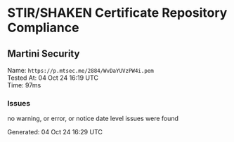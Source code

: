# STIR/SHAKEN Certificate Repository Compliance

## Martini Security

Name: `https://p.mtsec.me/2884/WvDaYUVzPW4i.pem`\
Tested At: 04 Oct 24 16:19 UTC\
Time: 97ms

### Issues

no warning, or error, or notice date level issues were found

Generated: 04 Oct 24 16:29 UTC